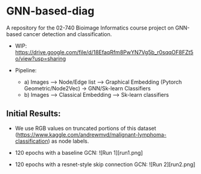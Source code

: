 # GNN-based-diag
A repository for the 02-740 Bioimage Informatics course project on GNN-based cancer detection and classification.

- WIP: https://drive.google.com/file/d/18EfaqRfm8PwYN7Vg5b_r0sqqOF8FZt5o/view?usp=sharing

- Pipeline:
    - a) Images --> Node/Edge list --> Graphical Embedding (Pytorch Geometric/Node2Vec) -> GNN/Sk-learn Classifiers
    - b) Images --> Classical Embedding --> Sk-learn classifiers

## Initial Results:
- We use RGB values on truncated portions of this dataset (https://www.kaggle.com/andrewmvd/malignant-lymphoma-classification) as node labels.
- 120 epochs with a baseline GCN:
![Run 1][run1.png]

- 120 epochs with a resnet-style skip connection GCN:
![Run 2][run2.png]
